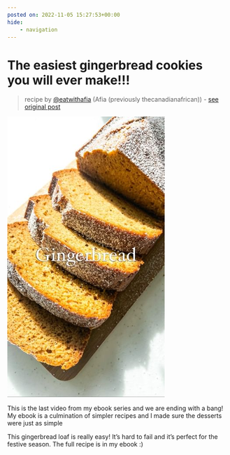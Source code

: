 ```yaml
---
posted on: 2022-11-05 15:27:53+00:00
hide:
    - navigation
---
```


# The easiest gingerbread cookies you will ever make!!!  

> recipe by [@eatwithafia](https://www.instagram.com/eatwithafia/) 
(Afia (previously thecanadianafrican)) - [see original post](https://instagram.com/p/CklZJUUDG5k)

![](../img/eatwithafia_05-11-2022_1511.png)


This is the last video from my ebook series and we are ending with a bang! My ebook is a culmination of simpler recipes and I made sure the desserts were just as simple

This gingerbread loaf is really easy! It’s hard to fail and it’s perfect for the festive season. The full recipe is in my ebook :) 